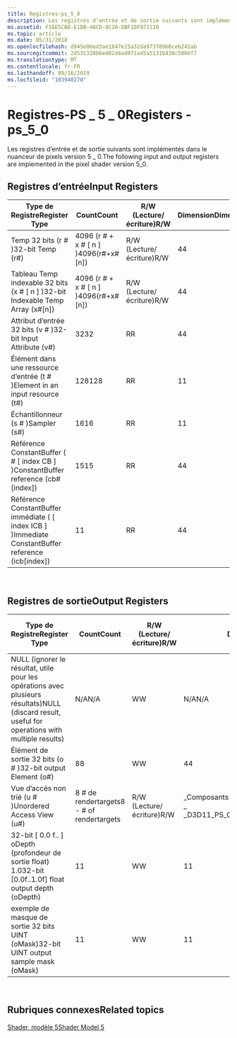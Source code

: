 ```yaml
---
title: Registres-ps_5_0
description: Les registres d’entrée et de sortie suivants sont implémentés dans le nuanceur de pixels version 5 \_ 0.
ms.assetid: F16E5CB8-E1DB-48CD-8C20-DBF1DF971110
ms.topic: article
ms.date: 05/31/2018
ms.openlocfilehash: d945e06ed3ae1847e15a32da973709b8ceb241ab
ms.sourcegitcommit: 2d531328b6ed82d4ad971a45a5131b430c5866f7
ms.translationtype: MT
ms.contentlocale: fr-FR
ms.lasthandoff: 09/16/2019
ms.locfileid: "103940270"
---
```

# <a name="registers---ps_5_0"></a><span data-ttu-id="fdd89-103">Registres-PS \_ 5 \_ 0</span><span class="sxs-lookup"><span data-stu-id="fdd89-103">Registers - ps\_5\_0</span></span>

<span data-ttu-id="fdd89-104">Les registres d’entrée et de sortie suivants sont implémentés dans le nuanceur de pixels version 5 \_ 0.</span><span class="sxs-lookup"><span data-stu-id="fdd89-104">The following input and output registers are implemented in the pixel shader version 5\_0.</span></span>

## <a name="input-registers"></a><span data-ttu-id="fdd89-105">Registres d’entrée</span><span class="sxs-lookup"><span data-stu-id="fdd89-105">Input Registers</span></span>



| <span data-ttu-id="fdd89-106">Type de Registre</span><span class="sxs-lookup"><span data-stu-id="fdd89-106">Register Type</span></span>                                     | <span data-ttu-id="fdd89-107">Count</span><span class="sxs-lookup"><span data-stu-id="fdd89-107">Count</span></span>              | <span data-ttu-id="fdd89-108">R/W (Lecture/écriture)</span><span class="sxs-lookup"><span data-stu-id="fdd89-108">R/W</span></span> | <span data-ttu-id="fdd89-109">Dimension</span><span class="sxs-lookup"><span data-stu-id="fdd89-109">Dimension</span></span> | <span data-ttu-id="fdd89-110">Indexable par r\#</span><span class="sxs-lookup"><span data-stu-id="fdd89-110">Indexable by r\#</span></span> | <span data-ttu-id="fdd89-111">Valeurs par défaut</span><span class="sxs-lookup"><span data-stu-id="fdd89-111">Defaults</span></span> | <span data-ttu-id="fdd89-112">DCL obligatoire</span><span class="sxs-lookup"><span data-stu-id="fdd89-112">Requires DCL</span></span> |
|---------------------------------------------------|--------------------|-----|-----------|------------------|----------|--------------|
| <span data-ttu-id="fdd89-113">Temp 32 bits (r \# )</span><span class="sxs-lookup"><span data-stu-id="fdd89-113">32-bit Temp (r\#)</span></span>                                 | <span data-ttu-id="fdd89-114">4096 (r \# + x \# \[ n \] )</span><span class="sxs-lookup"><span data-stu-id="fdd89-114">4096(r\#+x\#\[n\])</span></span> | <span data-ttu-id="fdd89-115">R/W (Lecture/écriture)</span><span class="sxs-lookup"><span data-stu-id="fdd89-115">R/W</span></span> | <span data-ttu-id="fdd89-116">4</span><span class="sxs-lookup"><span data-stu-id="fdd89-116">4</span></span>         | <span data-ttu-id="fdd89-117">Non</span><span class="sxs-lookup"><span data-stu-id="fdd89-117">No</span></span>               | <span data-ttu-id="fdd89-118">None</span><span class="sxs-lookup"><span data-stu-id="fdd89-118">None</span></span>     | <span data-ttu-id="fdd89-119">Oui</span><span class="sxs-lookup"><span data-stu-id="fdd89-119">Yes</span></span>          |
| <span data-ttu-id="fdd89-120">Tableau Temp indexable 32 bits (x \# \[ n \] )</span><span class="sxs-lookup"><span data-stu-id="fdd89-120">32-bit Indexable Temp Array (x\#\[n\])</span></span>            | <span data-ttu-id="fdd89-121">4096 (r \# + x \# \[ n \] )</span><span class="sxs-lookup"><span data-stu-id="fdd89-121">4096(r\#+x\#\[n\])</span></span> | <span data-ttu-id="fdd89-122">R/W (Lecture/écriture)</span><span class="sxs-lookup"><span data-stu-id="fdd89-122">R/W</span></span> | <span data-ttu-id="fdd89-123">4</span><span class="sxs-lookup"><span data-stu-id="fdd89-123">4</span></span>         | <span data-ttu-id="fdd89-124">Oui</span><span class="sxs-lookup"><span data-stu-id="fdd89-124">Yes</span></span>              | <span data-ttu-id="fdd89-125">None</span><span class="sxs-lookup"><span data-stu-id="fdd89-125">None</span></span>     | <span data-ttu-id="fdd89-126">Oui</span><span class="sxs-lookup"><span data-stu-id="fdd89-126">Yes</span></span>          |
| <span data-ttu-id="fdd89-127">Attribut d’entrée 32 bits (v \# )</span><span class="sxs-lookup"><span data-stu-id="fdd89-127">32-bit Input Attribute (v\#)</span></span>                      | <span data-ttu-id="fdd89-128">32</span><span class="sxs-lookup"><span data-stu-id="fdd89-128">32</span></span>                 | <span data-ttu-id="fdd89-129">R</span><span class="sxs-lookup"><span data-stu-id="fdd89-129">R</span></span>   | <span data-ttu-id="fdd89-130">4</span><span class="sxs-lookup"><span data-stu-id="fdd89-130">4</span></span>         | <span data-ttu-id="fdd89-131">Oui</span><span class="sxs-lookup"><span data-stu-id="fdd89-131">Yes</span></span>              | <span data-ttu-id="fdd89-132">None</span><span class="sxs-lookup"><span data-stu-id="fdd89-132">None</span></span>     | <span data-ttu-id="fdd89-133">Oui</span><span class="sxs-lookup"><span data-stu-id="fdd89-133">Yes</span></span>          |
| <span data-ttu-id="fdd89-134">Élément dans une ressource d’entrée (t \# )</span><span class="sxs-lookup"><span data-stu-id="fdd89-134">Element in an input resource (t\#)</span></span>                | <span data-ttu-id="fdd89-135">128</span><span class="sxs-lookup"><span data-stu-id="fdd89-135">128</span></span>                | <span data-ttu-id="fdd89-136">R</span><span class="sxs-lookup"><span data-stu-id="fdd89-136">R</span></span>   | <span data-ttu-id="fdd89-137">1</span><span class="sxs-lookup"><span data-stu-id="fdd89-137">1</span></span>         | <span data-ttu-id="fdd89-138">Non</span><span class="sxs-lookup"><span data-stu-id="fdd89-138">No</span></span>               | <span data-ttu-id="fdd89-139">None</span><span class="sxs-lookup"><span data-stu-id="fdd89-139">None</span></span>     | <span data-ttu-id="fdd89-140">Oui</span><span class="sxs-lookup"><span data-stu-id="fdd89-140">Yes</span></span>          |
| <span data-ttu-id="fdd89-141">Échantillonneur (s \# )</span><span class="sxs-lookup"><span data-stu-id="fdd89-141">Sampler (s\#)</span></span>                                     | <span data-ttu-id="fdd89-142">16</span><span class="sxs-lookup"><span data-stu-id="fdd89-142">16</span></span>                 | <span data-ttu-id="fdd89-143">R</span><span class="sxs-lookup"><span data-stu-id="fdd89-143">R</span></span>   | <span data-ttu-id="fdd89-144">1</span><span class="sxs-lookup"><span data-stu-id="fdd89-144">1</span></span>         | <span data-ttu-id="fdd89-145">Non</span><span class="sxs-lookup"><span data-stu-id="fdd89-145">No</span></span>               | <span data-ttu-id="fdd89-146">None</span><span class="sxs-lookup"><span data-stu-id="fdd89-146">None</span></span>     | <span data-ttu-id="fdd89-147">Oui</span><span class="sxs-lookup"><span data-stu-id="fdd89-147">Yes</span></span>          |
| <span data-ttu-id="fdd89-148">Référence ConstantBuffer ( \# \[ index CB \] )</span><span class="sxs-lookup"><span data-stu-id="fdd89-148">ConstantBuffer reference (cb\#\[index\])</span></span>          | <span data-ttu-id="fdd89-149">15</span><span class="sxs-lookup"><span data-stu-id="fdd89-149">15</span></span>                 | <span data-ttu-id="fdd89-150">R</span><span class="sxs-lookup"><span data-stu-id="fdd89-150">R</span></span>   | <span data-ttu-id="fdd89-151">4</span><span class="sxs-lookup"><span data-stu-id="fdd89-151">4</span></span>         | <span data-ttu-id="fdd89-152">Oui (contenu)</span><span class="sxs-lookup"><span data-stu-id="fdd89-152">Yes(contents)</span></span>    | <span data-ttu-id="fdd89-153">Aucun</span><span class="sxs-lookup"><span data-stu-id="fdd89-153">None</span></span>     | <span data-ttu-id="fdd89-154">Oui</span><span class="sxs-lookup"><span data-stu-id="fdd89-154">Yes</span></span>          |
| <span data-ttu-id="fdd89-155">Référence ConstantBuffer immédiate ( \[ index ICB \] )</span><span class="sxs-lookup"><span data-stu-id="fdd89-155">Immediate ConstantBuffer reference (icb\[index\])</span></span> | <span data-ttu-id="fdd89-156">1</span><span class="sxs-lookup"><span data-stu-id="fdd89-156">1</span></span>                  | <span data-ttu-id="fdd89-157">R</span><span class="sxs-lookup"><span data-stu-id="fdd89-157">R</span></span>   | <span data-ttu-id="fdd89-158">4</span><span class="sxs-lookup"><span data-stu-id="fdd89-158">4</span></span>         | <span data-ttu-id="fdd89-159">Oui (contenu)</span><span class="sxs-lookup"><span data-stu-id="fdd89-159">Yes(contents)</span></span>    | <span data-ttu-id="fdd89-160">Aucun</span><span class="sxs-lookup"><span data-stu-id="fdd89-160">None</span></span>     | <span data-ttu-id="fdd89-161">Oui</span><span class="sxs-lookup"><span data-stu-id="fdd89-161">Yes</span></span>          |



 

## <a name="output-registers"></a><span data-ttu-id="fdd89-162">Registres de sortie</span><span class="sxs-lookup"><span data-stu-id="fdd89-162">Output Registers</span></span>



| <span data-ttu-id="fdd89-163">Type de Registre</span><span class="sxs-lookup"><span data-stu-id="fdd89-163">Register Type</span></span>                                                      | <span data-ttu-id="fdd89-164">Count</span><span class="sxs-lookup"><span data-stu-id="fdd89-164">Count</span></span>                   | <span data-ttu-id="fdd89-165">R/W (Lecture/écriture)</span><span class="sxs-lookup"><span data-stu-id="fdd89-165">R/W</span></span> | <span data-ttu-id="fdd89-166">Dimension</span><span class="sxs-lookup"><span data-stu-id="fdd89-166">Dimension</span></span>                                | <span data-ttu-id="fdd89-167">Indexable par r\#</span><span class="sxs-lookup"><span data-stu-id="fdd89-167">Indexable by r\#</span></span> | <span data-ttu-id="fdd89-168">Valeurs par défaut</span><span class="sxs-lookup"><span data-stu-id="fdd89-168">Defaults</span></span> | <span data-ttu-id="fdd89-169">DCL obligatoire</span><span class="sxs-lookup"><span data-stu-id="fdd89-169">Requires DCL</span></span> |
|--------------------------------------------------------------------|-------------------------|-----|------------------------------------------|------------------|----------|--------------|
| <span data-ttu-id="fdd89-170">NULL (ignorer le résultat, utile pour les opérations avec plusieurs résultats)</span><span class="sxs-lookup"><span data-stu-id="fdd89-170">NULL (discard result, useful for operations with multiple results)</span></span> | <span data-ttu-id="fdd89-171">N/A</span><span class="sxs-lookup"><span data-stu-id="fdd89-171">N/A</span></span>                     | <span data-ttu-id="fdd89-172">W</span><span class="sxs-lookup"><span data-stu-id="fdd89-172">W</span></span>   | <span data-ttu-id="fdd89-173">N/A</span><span class="sxs-lookup"><span data-stu-id="fdd89-173">N/A</span></span>                                      | <span data-ttu-id="fdd89-174">N/A</span><span class="sxs-lookup"><span data-stu-id="fdd89-174">N/A</span></span>              | <span data-ttu-id="fdd89-175">N/A</span><span class="sxs-lookup"><span data-stu-id="fdd89-175">N/A</span></span>      | <span data-ttu-id="fdd89-176">Non</span><span class="sxs-lookup"><span data-stu-id="fdd89-176">No</span></span>           |
| <span data-ttu-id="fdd89-177">Élément de sortie 32 bits (o \# )</span><span class="sxs-lookup"><span data-stu-id="fdd89-177">32-bit output Element (o\#)</span></span>                                        | <span data-ttu-id="fdd89-178">8</span><span class="sxs-lookup"><span data-stu-id="fdd89-178">8</span></span>                       | <span data-ttu-id="fdd89-179">W</span><span class="sxs-lookup"><span data-stu-id="fdd89-179">W</span></span>   | <span data-ttu-id="fdd89-180">4</span><span class="sxs-lookup"><span data-stu-id="fdd89-180">4</span></span>                                        | <span data-ttu-id="fdd89-181">N/A</span><span class="sxs-lookup"><span data-stu-id="fdd89-181">N/A</span></span>              | <span data-ttu-id="fdd89-182">N/A</span><span class="sxs-lookup"><span data-stu-id="fdd89-182">N/A</span></span>      | <span data-ttu-id="fdd89-183">Non</span><span class="sxs-lookup"><span data-stu-id="fdd89-183">No</span></span>           |
| <span data-ttu-id="fdd89-184">Vue d’accès non trié (u \# )</span><span class="sxs-lookup"><span data-stu-id="fdd89-184">Unordered Access View (u\#)</span></span>                                        | <span data-ttu-id="fdd89-185">8 \# de rendertargets</span><span class="sxs-lookup"><span data-stu-id="fdd89-185">8 - \# of rendertargets</span></span> | <span data-ttu-id="fdd89-186">R/W (Lecture/écriture)</span><span class="sxs-lookup"><span data-stu-id="fdd89-186">R/W</span></span> | <span data-ttu-id="fdd89-187">\_Composants du Registre d3d11 PS \_ cs \_ UAV \_ \_</span><span class="sxs-lookup"><span data-stu-id="fdd89-187">D3D11\_PS\_CS\_UAV\_REGISTER\_COMPONENTS</span></span> | <span data-ttu-id="fdd89-188">Non</span><span class="sxs-lookup"><span data-stu-id="fdd89-188">No</span></span>               | <span data-ttu-id="fdd89-189">Non</span><span class="sxs-lookup"><span data-stu-id="fdd89-189">No</span></span>       | <span data-ttu-id="fdd89-190">Oui</span><span class="sxs-lookup"><span data-stu-id="fdd89-190">Yes</span></span>          |
| <span data-ttu-id="fdd89-191">32-bit \[ 0.0 f.. \] oDepth (profondeur de sortie float) 1.0</span><span class="sxs-lookup"><span data-stu-id="fdd89-191">32-bit \[0.0f..1.0f\] float output depth (oDepth)</span></span>                  | <span data-ttu-id="fdd89-192">1</span><span class="sxs-lookup"><span data-stu-id="fdd89-192">1</span></span>                       | <span data-ttu-id="fdd89-193">W</span><span class="sxs-lookup"><span data-stu-id="fdd89-193">W</span></span>   | <span data-ttu-id="fdd89-194">1</span><span class="sxs-lookup"><span data-stu-id="fdd89-194">1</span></span>                                        | <span data-ttu-id="fdd89-195">N/A</span><span class="sxs-lookup"><span data-stu-id="fdd89-195">N/A</span></span>              | <span data-ttu-id="fdd89-196">N/A</span><span class="sxs-lookup"><span data-stu-id="fdd89-196">N/A</span></span>      | <span data-ttu-id="fdd89-197">Oui</span><span class="sxs-lookup"><span data-stu-id="fdd89-197">Yes</span></span>          |
| <span data-ttu-id="fdd89-198">exemple de masque de sortie 32 bits UINT (oMask)</span><span class="sxs-lookup"><span data-stu-id="fdd89-198">32-bit UINT output sample mask (oMask)</span></span>                             | <span data-ttu-id="fdd89-199">1</span><span class="sxs-lookup"><span data-stu-id="fdd89-199">1</span></span>                       | <span data-ttu-id="fdd89-200">W</span><span class="sxs-lookup"><span data-stu-id="fdd89-200">W</span></span>   | <span data-ttu-id="fdd89-201">1</span><span class="sxs-lookup"><span data-stu-id="fdd89-201">1</span></span>                                        | <span data-ttu-id="fdd89-202">N/A</span><span class="sxs-lookup"><span data-stu-id="fdd89-202">N/A</span></span>              | <span data-ttu-id="fdd89-203">N/A</span><span class="sxs-lookup"><span data-stu-id="fdd89-203">N/A</span></span>      | <span data-ttu-id="fdd89-204">Oui</span><span class="sxs-lookup"><span data-stu-id="fdd89-204">Yes</span></span>          |



 

## <a name="related-topics"></a><span data-ttu-id="fdd89-205">Rubriques connexes</span><span class="sxs-lookup"><span data-stu-id="fdd89-205">Related topics</span></span>

<dl> <dt>

[<span data-ttu-id="fdd89-206">Shader, modèle 5</span><span class="sxs-lookup"><span data-stu-id="fdd89-206">Shader Model 5</span></span>](d3d11-graphics-reference-sm5.md)
</dt> </dl>

 

 




